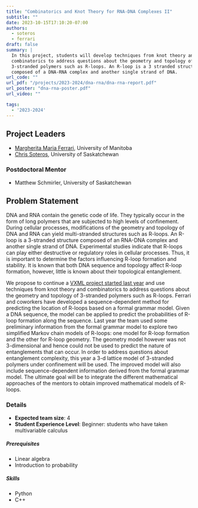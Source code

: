 ```yaml
---
title: "Combinatorics and Knot Theory for RNA-DNA Complexes II"
subtitle: ""
date: 2023-10-15T17:10:20-07:00
authors:
  - soteros
  - ferrari
draft: false
summary: |
  In this project, students will develop techniques from knot theory and
  combinatorics to address questions about the geometry and topology of
  3-stranded polymers such as R-loops. An R-loop is a 3 stranded structure
  composed of a DNA-RNA complex and another single strand of DNA.
url_code: ""
url_pdf: "/projects/2023-2024/dna-rna/dna-rna-report.pdf"
url_poster: "dna-rna-poster.pdf"
url_video: ""

tags:
  - '2023-2024'
---
```


## Project Leaders
  * [Margherita Maria Ferrari](/authors/ferrari/), University of Manitoba
  * [Chris Soteros](/authors/soteros/), University of Saskatchewan

### Postdoctoral Mentor
  * Matthew Schmirler, University of Saskatchewan

## Problem Statement

DNA and RNA contain the genetic code of life. They typically occur in the form
of long polymers that are subjected to high levels of confinement. During
cellular processes, modifications of the geometry and topology of DNA and RNA
can yield multi-stranded structures such as R-loops. An R-loop is a 3-stranded
structure composed of an RNA-DNA complex and another single strand of DNA.
Experimental studies indicate that R-loops can play either destructive or
regulatory roles in cellular processes. Thus, it is important to determine the
factors influencing R-loop formation and stability. It is known that both DNA
sequence and topology affect R-loop formation, however, little is known about
their topological entanglement.

We propose to continue a [VXML project started last
year](/projects/2022-2023/combinatorics/) and use techniques from knot theory
and combinatorics to address questions about the geometry and topology of
3-stranded polymers such as R-loops. Ferrari and coworkers have developed a
sequence-dependent method for predicting the location of R-loops based on a
formal grammar model. Given a DNA sequence, the model can be applied to predict
the probabilities of R-loop formation along the sequence. Last year the team
used some preliminary information from the formal grammar model to explore two
simplified Markov chain models of R-loops: one model for R-loop formation and
the other for R-loop geometry. The geometry model however was not 3-dimensional
and hence could not be used to predict the nature of entanglements that can
occur. In order to address questions about entanglement complexity, this year a
3-d lattice model of 3-stranded polymers under confinement will be used. The
improved model will also include sequence-dependent information derived from the
formal grammar model. The ultimate goal will be to integrate the different
mathematical approaches of the mentors to obtain improved mathematical models of
R-loops.

### Details
  * **Expected team size**: 4
  * **Student Experience Level**: Beginner: students who have taken multivariable
    calculus

##### Prerequisites
  * Linear algebra
  * Introduction to probability

##### Skills
  * Python
  * C++
